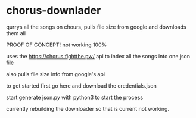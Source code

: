 # chorus-downlader
qurrys all the songs on chours, pulls file size from google and downloads them all

PROOF OF CONCEPT! 
not working 100%

uses the https://chorus.fightthe.pw/ api to index all the songs into one json file

also pulls file size info from google's api


to get started first go here and download the credentials.json

start generate json.py with python3 to start the process


currently rebuilding the downloader so that is current not working.
